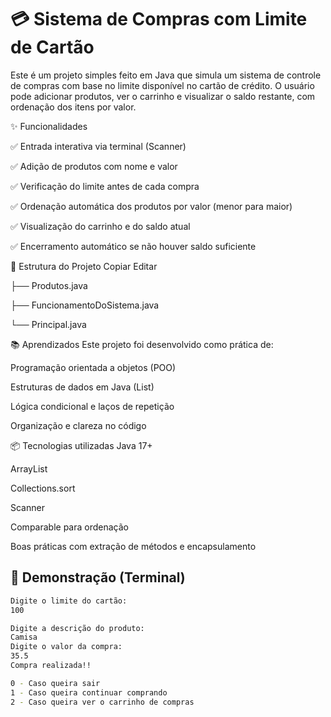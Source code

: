 # 💳 Sistema de Compras com Limite de Cartão

Este é um projeto simples feito em Java que simula um sistema de controle de compras com base no limite disponível no cartão de crédito. O usuário pode adicionar produtos, ver o carrinho e visualizar o saldo restante, com ordenação dos itens por valor.

✨ Funcionalidades

✅ Entrada interativa via terminal (Scanner)

✅ Adição de produtos com nome e valor

✅ Verificação do limite antes de cada compra

✅ Ordenação automática dos produtos por valor (menor para maior)

✅ Visualização do carrinho e do saldo atual

✅ Encerramento automático se não houver saldo suficiente

📁 Estrutura do Projeto
Copiar
Editar

├── Produtos.java

├── FuncionamentoDoSistema.java

└── Principal.java

📚 Aprendizados
Este projeto foi desenvolvido como prática de:

Programação orientada a objetos (POO)

Estruturas de dados em Java (List)

Lógica condicional e laços de repetição

Organização e clareza no código

📦 Tecnologias utilizadas
Java 17+

ArrayList

Collections.sort

Scanner

Comparable para ordenação

Boas práticas com extração de métodos e encapsulamento
## 🚀 Demonstração (Terminal)
```bash
Digite o limite do cartão: 
100

Digite a descrição do produto: 
Camisa
Digite o valor da compra: 
35.5
Compra realizada!!

0 - Caso queira sair
1 - Caso queira continuar comprando 
2 - Caso queira ver o carrinho de compras 
